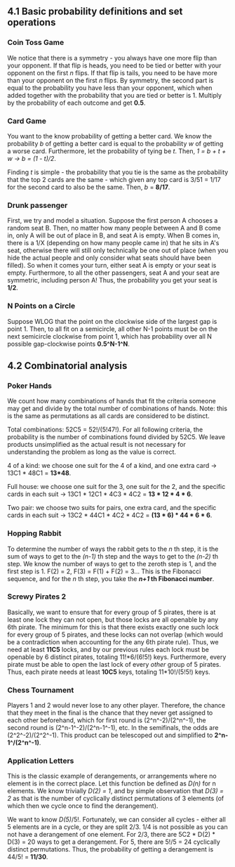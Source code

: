## 4.1 Basic probability definitions and set operations

### Coin Toss Game

We notice that there is a symmetry - you always have one more flip than your opponent. If that flip is heads, you need to be tied or better with your opponent on the first *n* flips. If that flip is tails, you need to be have more than your opponent on the first *n* flips. By symmetry, the second part is equal to the probability you have less than your opponent, which when added together with the probability that you are tied or better is 1. Multiply by the probability of each outcome and get **0.5**.

### Card Game

You want to the know probability of getting a better card. We know the probability *b* of getting a better card is equal to the probability *w* of getting a worse card. Furthermore, let the probability of tying be *t*. Then, *1 = b + t + w -> b = (1 - t)/2*. 

Finding *t* is simple - the probability that you tie is the same as the probability that the top 2 cards are the same - which given any top card is 3/51 = 1/17 for the second card to also be the same. Then, *b* = **8/17**.

### Drunk passenger

First, we try and model a situation. Suppose the first person A chooses a random seat B. Then, no matter how many people between A and B come in, only A will be out of place in B, and seat A is empty. When B comes in, there is a 1/X (depending on how many people came in) that he sits in A's seat, otherwise there will still only technically be one out of place (when you hide the actual people and only consider what seats should have been filled). So when it comes your turn, either seat A is empty or your seat is empty. Furthermore, to all the other passengers, seat A and your seat are symmetric, including person A! Thus, the probability you get your seat is **1/2**.

### N Points on a Circle

Suppose WLOG that the point on the clockwise side of the largest gap is point 1. Then, to all fit on a semicircle, all other N-1 points must be on the next semicircle clockwise from point 1, which has probability over all N possible gap-clockwise points  **0.5^N-1^N**. 

## 4.2 Combinatorial analysis

### Poker Hands

We count how many combinations of hands that fit the criteria someone may get and divide by the total number of combinations of hands. Note: this is the same as permutations as all cards are considered to be distinct.

Total combinations: 52C5 = 52!/(5!47!). For all following criteria, the probability is the number of combinations found divided by 52C5. We leave products unsimplified as the actual result is not necessary for understanding the problem as long as the value is correct.

4 of a kind: we choose one suit for the 4 of a kind, and one extra card -> 13C1 \* 48C1 = **13\*48**. 

Full house: we choose one suit for the 3, one suit for the 2, and the specific cards in each suit -> 13C1 \* 12C1 \* 4C3 \* 4C2 = **13 \* 12 \* 4 \* 6**.

Two pair: we choose two suits for pairs, one extra card, and the specific cards in each suit -> 13C2 \* 44C1 \* 4C2 \* 4C2 = **(13 \* 6) \* 44 \* 6 \* 6**.

### Hopping Rabbit

To determine the number of ways the rabbit gets to the *n* th step, it is the sum of ways to get to the *(n-1)* th step and the ways to get to the *(n-2)* th step. We know the number of ways to get to the zeroth step is 1, and the first step is 1. F(2) = 2, F(3) = F(1) + F(2) = 3... This is the Fibonacci sequence, and for the *n* th step, you take the ***n+1* th Fibonacci number**.

### Screwy Pirates 2

Basically, we want to ensure that for every group of 5 pirates, there is at least one lock they can not open, but those locks are all openable by any 6th pirate. The minimum for this is that there exists exactly one such lock for every group of 5 pirates, and these locks can not overlap (which would be a contradiction when accounting for the any 6th pirate rule). Thus, we need at least **11C5** locks, and by our previous rules each lock must be openable by 6 distinct pirates, totaling 11!\*6/(6!5!) keys. Furthermore, every pirate must be able to open the last lock of every *other* group of 5 pirates. Thus, each pirate needs at least **10C5** keys, totaling 11\*10!/(5!5!) keys.

### Chess Tournament

Players 1 and 2 would never lose to any other player. Therefore, the chance that they meet in the final is the chance that they never get assigned to each other beforehand, which for first round is (2^n^-2)/(2^n^-1), the second round is (2^n-1^-2)/(2^n-1^-1), etc. In the semifinals, the odds are (2^2^-2)/(2^2^-1). This product can be telescoped out and simplified to **2^n-1^/(2^n^-1)**.

### Application Letters

This is the classic example of derangements, or arrangements where no element is in the correct place. Let this function be defined as *D(n)* for n elements. We know trivially *D(2) = 1*, and by simple observation that *D(3) = 2* as that is the number of cyclically distinct permutations of 3 elements (of which then we cycle once to find the derangement).

We want to know *D(5)*/5!. Fortunately, we can consider all cycles - either all 5 elements are in a cycle, or they are split 2/3. 1/4 is not possible as you can not have a derangement of one element. For 2/3, there are 5C2 \* D(2) * D(3) = 20 ways to get a derangement. For 5, there are 5!/5 = 24 cyclically distinct permutations. Thus, the probability of getting a derangement is 44/5! = **11/30**.
